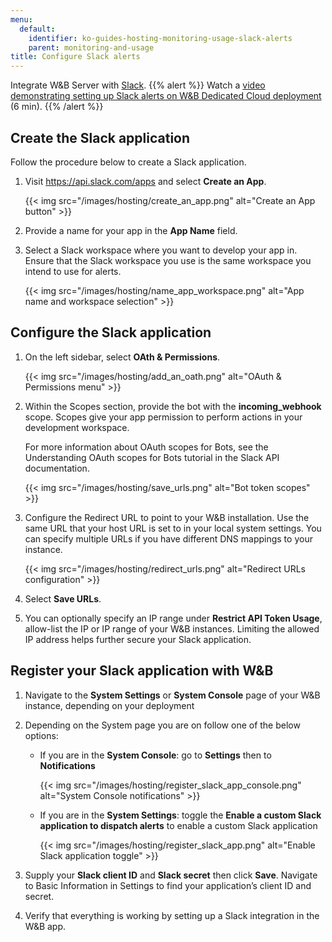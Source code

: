 ```yaml
---
menu:
  default:
    identifier: ko-guides-hosting-monitoring-usage-slack-alerts
    parent: monitoring-and-usage
title: Configure Slack alerts
---
```


Integrate W&B Server with [Slack](https://slack.com/).
{{% alert %}}
Watch a [video demonstrating setting up Slack alerts on W&B Dedicated Cloud deployment](https://www.youtube.com/watch?v=JmvKb-7u-oU) (6 min).
{{% /alert %}}

## Create the Slack application

Follow the procedure below to create a Slack application.

1. Visit https://api.slack.com/apps and select **Create an App**.

    {{< img src="/images/hosting/create_an_app.png" alt="Create an App button" >}}

2. Provide a name for your app in the **App Name** field.
3. Select a Slack workspace where you want to develop your app in. Ensure that the Slack workspace you use is the same workspace you intend to use for alerts.

    {{< img src="/images/hosting/name_app_workspace.png" alt="App name and workspace selection" >}}

## Configure the Slack application

1. On the left sidebar, select **OAth & Permissions**.

    {{< img src="/images/hosting/add_an_oath.png" alt="OAuth & Permissions menu" >}}

2. Within the Scopes section, provide the bot with the **incoming_webhook** scope. Scopes give your app permission to perform actions in your development workspace.

    For more information about OAuth scopes for Bots, see the Understanding OAuth scopes for Bots tutorial in the Slack API documentation.

    {{< img src="/images/hosting/save_urls.png" alt="Bot token scopes" >}}

3. Configure the Redirect URL to point to your W&B installation. Use the same URL that your host URL is set to in your local system settings. You can specify multiple URLs if you have different DNS mappings to your instance.

    {{< img src="/images/hosting/redirect_urls.png" alt="Redirect URLs configuration" >}}

4. Select **Save URLs**.
5. You can optionally specify an IP range under **Restrict API Token Usage**, allow-list the IP or IP range of your W&B instances. Limiting the allowed IP address helps further secure your Slack application.

## Register your Slack application with W&B

1. Navigate to the **System Settings** or **System Console** page of your W&B instance, depending on your deployment

2. Depending on the System page you are on follow one of the below options:

    - If you are in the **System Console**: go to **Settings** then to **Notifications**

      {{< img src="/images/hosting/register_slack_app_console.png" alt="System Console notifications" >}}

    - If you are in the **System Settings**: toggle the **Enable a custom Slack application to dispatch alerts** to enable a custom Slack application

      {{< img src="/images/hosting/register_slack_app.png" alt="Enable Slack application toggle" >}}

3. Supply your **Slack client ID** and **Slack secret** then click **Save**. Navigate to Basic Information in Settings to find your application’s client ID and secret.

4. Verify that everything is working by setting up a Slack integration in the W&B app.